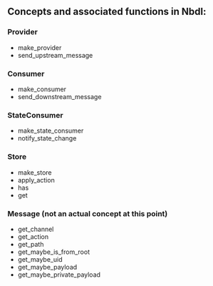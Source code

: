 ##  Concepts and associated functions in Nbdl:

### Provider
  - make_provider
  - send_upstream_message

### Consumer
  - make_consumer
  - send_downstream_message

### StateConsumer
  - make_state_consumer
  - notify_state_change

### Store
  - make_store
  - apply_action
  - has
  - get

### Message (not an actual concept at this point)
  - get_channel
  - get_action
  - get_path
  - get_maybe_is_from_root
  - get_maybe_uid
  - get_maybe_payload
  - get_maybe_private_payload
